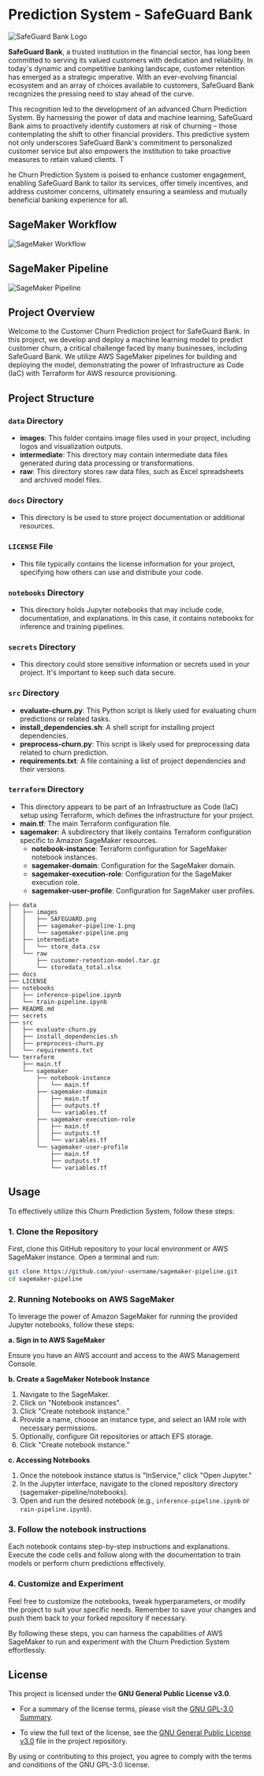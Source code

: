 # Prediction System - SafeGuard Bank

![SafeGuard Bank Logo](data/images/SAFEGUARD.png)

**SafeGuard Bank**, a trusted institution in the financial sector, has long been committed to serving its valued customers with dedication and reliability. In today's dynamic and competitive banking landscape, customer retention has emerged as a strategic imperative. With an ever-evolving financial ecosystem and an array of choices available to customers, SafeGuard Bank recognizes the pressing need to stay ahead of the curve. 

This recognition led to the development of an advanced Churn Prediction System. By harnessing the power of data and machine learning, SafeGuard Bank aims to proactively identify customers at risk of churning – those contemplating the shift to other financial providers. This predictive system not only underscores SafeGuard Bank's commitment to personalized customer service but also empowers the institution to take proactive measures to retain valued clients. T

he Churn Prediction System is poised to enhance customer engagement, enabling SafeGuard Bank to tailor its services, offer timely incentives, and address customer concerns, ultimately ensuring a seamless and mutually beneficial banking experience for all.

## SageMaker Workflow
![SageMaker Workflow](data/images/sagemaker-pipeline.png)

## SageMaker Pipeline
![SageMaker Pipeline](data/images/sagemaker-pipeline-1.png)

## Project Overview

Welcome to the Customer Churn Prediction project for SafeGuard Bank. In this project, we develop and deploy a machine learning model to predict customer churn, a critical challenge faced by many businesses, including SafeGuard Bank. We utilize AWS SageMaker pipelines for building and deploying the model, demonstrating the power of Infrastructure as Code (IaC) with Terraform for AWS resource provisioning.

## Project Structure

### `data` Directory
- **images**: This folder contains image files used in your project, including logos and visualization outputs.
- **intermediate**: This directory may contain intermediate data files generated during data processing or transformations.
- **raw**: This directory stores raw data files, such as Excel spreadsheets and archived model files.

### `docs` Directory
- This directory is be used to store project documentation or additional resources.

### `LICENSE` File
- This file typically contains the license information for your project, specifying how others can use and distribute your code.

### `notebooks` Directory
- This directory holds Jupyter notebooks that may include code, documentation, and explanations. In this case, it contains notebooks for inference and training pipelines.

### `secrets` Directory
- This directory could store sensitive information or secrets used in your project. It's important to keep such data secure.

### `src` Directory
- **evaluate-churn.py**: This Python script is likely used for evaluating churn predictions or related tasks.
- **install_dependencies.sh**: A shell script for installing project dependencies.
- **preprocess-churn.py**: This script is likely used for preprocessing data related to churn prediction.
- **requirements.txt**: A file containing a list of project dependencies and their versions.

### `terraform` Directory
- This directory appears to be part of an Infrastructure as Code (IaC) setup using Terraform, which defines the infrastructure for your project.
- **main.tf**: The main Terraform configuration file.
- **sagemaker**: A subdirectory that likely contains Terraform configuration specific to Amazon SageMaker resources.
    - **notebook-instance**: Terraform configuration for SageMaker notebook instances.
    - **sagemaker-domain**: Configuration for the SageMaker domain.
    - **sagemaker-execution-role**: Configuration for the SageMaker execution role.
    - **sagemaker-user-profile**: Configuration for SageMaker user profiles.


```plaintext
├── data
│   ├── images
│   │   ├── SAFEGUARD.png
│   │   ├── sagemaker-pipeline-1.png
│   │   └── sagemaker-pipeline.png
│   ├── intermediate
│   │   └── store_data.csv
│   └── raw
│       ├── customer-retention-model.tar.gz
│       └── storedata_total.xlsx
├── docs
├── LICENSE
├── notebooks
│   ├── inference-pipeline.ipynb
│   └── train-pipeline.ipynb
├── README.md
├── secrets
├── src
│   ├── evaluate-churn.py
│   ├── install_dependencies.sh
│   ├── preprocess-churn.py
│   └── requirements.txt
└── terraform
    ├── main.tf
    └── sagemaker
        ├── notebook-instance
        │   └── main.tf
        ├── sagemaker-domain
        │   ├── main.tf
        │   ├── outputs.tf
        │   └── variables.tf
        ├── sagemaker-execution-role
        │   ├── main.tf
        │   ├── outputs.tf
        │   └── variables.tf
        └── sagemaker-user-profile
            ├── main.tf
            ├── outputs.tf
            └── variables.tf
```

## Usage

To effectively utilize this Churn Prediction System, follow these steps:

### 1. Clone the Repository
First, clone this GitHub repository to your local environment or AWS SageMaker instance. Open a terminal and run:

```bash
git clone https://github.com/your-username/sagemaker-pipeline.git
cd sagemaker-pipeline
```

### 2. Running Notebooks on AWS SageMaker

To leverage the power of Amazon SageMaker for running the provided Jupyter notebooks, follow these steps:

**a. Sign in to AWS SageMaker**

Ensure you have an AWS account and access to the AWS Management Console.

**b. Create a SageMaker Notebook Instance**

1. Navigate to the SageMaker.
2. Click on "Notebook instances".
3. Click "Create notebook instance."
4. Provide a name, choose an instance type, and select an IAM role with necessary permissions.
5. Optionally, configure Git repositories or attach EFS storage.
6. Click "Create notebook instance."

**c. Accessing Notebooks**

1. Once the notebook instance status is "InService," click "Open Jupyter."
2. In the Jupyter interface, navigate to the cloned repository directory (sagemaker-pipeline/notebooks).
3. Open and run the desired notebook (e.g., `inference-pipeline.ipynb` or `rain-pipeline.ipynb`).

### 3. Follow the notebook instructions

Each notebook contains step-by-step instructions and explanations. Execute the code cells and follow along with the documentation to train models or perform churn predictions effectively.

### 4. Customize and Experiment
Feel free to customize the notebooks, tweak hyperparameters, or modify the project to suit your specific needs. Remember to save your changes and push them back to your forked repository if necessary.

By following these steps, you can harness the capabilities of AWS SageMaker to run and experiment with the Churn Prediction System effortlessly.

## License

This project is licensed under the **GNU General Public License v3.0**.

- For a summary of the license terms, please visit the [GNU GPL-3.0 Summary](https://www.gnu.org/licenses/gpl-3.0.en.html).

- To view the full text of the license, see the [GNU General Public License v3.0](LICENSE) file in the project repository.

By using or contributing to this project, you agree to comply with the terms and conditions of the GNU GPL-3.0 license.

